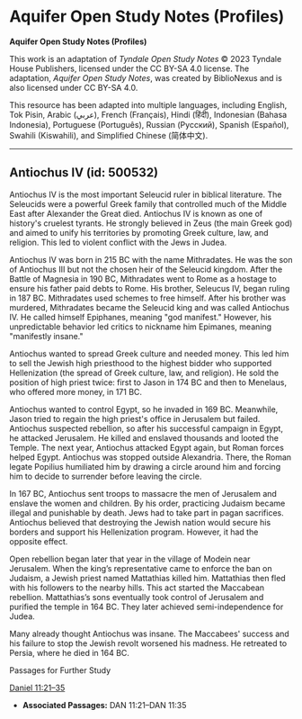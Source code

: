 # Aquifer Open Study Notes (Profiles)

**Aquifer Open Study Notes (Profiles)**

This work is an adaptation of *Tyndale Open Study Notes* © 2023 Tyndale House Publishers, licensed under the CC BY\-SA 4\.0 license. The adaptation, *Aquifer Open Study Notes*, was created by BiblioNexus and is also licensed under CC BY\-SA 4\.0\.

This resource has been adapted into multiple languages, including English, Tok Pisin, Arabic (عربي), French (Français), Hindi (हिंदी), Indonesian (Bahasa Indonesia), Portuguese (Português), Russian (Русский), Spanish (Español), Swahili (Kiswahili), and Simplified Chinese (简体中文).



--------------------------------

## Antiochus IV (id: 500532)

Antiochus IV is the most important Seleucid ruler in biblical literature. The Seleucids were a powerful Greek family that controlled much of the Middle East after Alexander the Great died. Antiochus IV is known as one of history's cruelest tyrants. He strongly believed in Zeus (the main Greek god) and aimed to unify his territories by promoting Greek culture, law, and religion. This led to violent conflict with the Jews in Judea.

Antiochus IV was born in 215 BC with the name Mithradates. He was the son of Antiochus III but not the chosen heir of the Seleucid kingdom. After the Battle of Magnesia in 190 BC, Mithradates went to Rome as a hostage to ensure his father paid debts to Rome. His brother, Seleucus IV, began ruling in 187 BC. Mithradates used schemes to free himself. After his brother was murdered, Mithradates became the Seleucid king and was called Antiochus IV. He called himself Epiphanes, meaning "god manifest." However, his unpredictable behavior led critics to nickname him Epimanes, meaning "manifestly insane."

Antiochus wanted to spread Greek culture and needed money. This led him to sell the Jewish high priesthood to the highest bidder who supported Hellenization (the spread of Greek culture, law, and religion). He sold the position of high priest twice: first to Jason in 174 BC and then to Menelaus, who offered more money, in 171 BC.

Antiochus wanted to control Egypt, so he invaded in 169 BC. Meanwhile, Jason tried to regain the high priest's office in Jerusalem but failed. Antiochus suspected rebellion, so after his successful campaign in Egypt, he attacked Jerusalem. He killed and enslaved thousands and looted the Temple. The next year, Antiochus attacked Egypt again, but Roman forces helped Egypt. Antiochus was stopped outside Alexandria. There, the Roman legate Popilius humiliated him by drawing a circle around him and forcing him to decide to surrender before leaving the circle.

In 167 BC, Antiochus sent troops to massacre the men of Jerusalem and enslave the women and children. By his order, practicing Judaism became illegal and punishable by death. Jews had to take part in pagan sacrifices. Antiochus believed that destroying the Jewish nation would secure his borders and support his Hellenization program. However, it had the opposite effect. 

Open rebellion began later that year in the village of Modein near Jerusalem. When the king’s representative came to enforce the ban on Judaism, a Jewish priest named Mattathias killed him. Mattathias then fled with his followers to the nearby hills. This act started the Maccabean rebellion. Mattathias’s sons eventually took control of Jerusalem and purified the temple in 164 BC. They later achieved semi\-independence for Judea.

Many already thought Antiochus was insane. The Maccabees' success and his failure to stop the Jewish revolt worsened his madness. He retreated to Persia, where he died in 164 BC.

Passages for Further Study

[Daniel 11:21–35](https://ref.ly/Dan11:21-Dan11:35)

* **Associated Passages:** DAN 11:21–DAN 11:35

